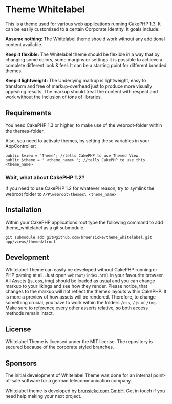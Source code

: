 # Theme Whitelabel

This is a theme used for various web applications running CakePHP 1.3.
It can be easily customized to a certain Corporate Identity. It goals include:

**Assume nothing:** The Whitelabel theme should work without any additional content available.

**Keep it flexible:** The Whitelabel theme should be flexible in a way that by changing some colors, some margins or settings it is possible to achieve a complete different look & feel. It can be a starting point for different branded themes.

**Keep it lightweight:** The Underlying markup is lightweight, easy to transform and free of markup-overhead just to produce more visually appealing results. The markup should treat the content with respect and work without the inclusion of tons of libraries.

## Requirements

You need CakePHP 1.3 or higher, to make use of the webroot-folder within the themes-folder.

Also, you need to activate themes, by setting these variables in your AppController:

	public $view = 'Theme'; //tells CakePHP to use Themed View
	public $theme = ' <theme_name> '; //tells CakePHP to use this <theme_name>

### Wait, what about CakePHP 1.2?

If you need to use CakePHP 1.2 for whatever reason, try to symlink the webroot folder to `APP\webroot\themes\ <theme_name> `

## Installation

Within your CakePHP applications root type the following command to add theme_whitelabel as a git submodule.

	git submodule add git@github.com/bruensicke/theme_whitelabel.git app/views/themed/front

## Development

Whitelabel Theme can easily be developed without CakePHP running or PHP parsing at all. Just open `webroot/index.html` in your favourite browser.
All Assets (js, css, img) should be loaded as usual and you can change markup to your likings and see how they render. Please notice, that changes to the markup will not reflect the themes layouts within CakePHP. It is more a preview of how assets will be rendered.
Therefore, to change something crucial, you have to work within the folders `/css`, `/js` or `/img`. Make sure to reference every other asserts relative, so both access methods remain intact.

## License

Whitelabel Theme is licensed under the MIT license.
The repository is secured because of the corporate styled branches.

## Sponsors

The initial development of Whitelabel Theme was done for an internal point-of-sale software for a german telecommunication company.

Whitelabel theme is developed by [brünsicke.com GmbH](http://bruensicke.com/). Get in touch if you need help making your next project.
